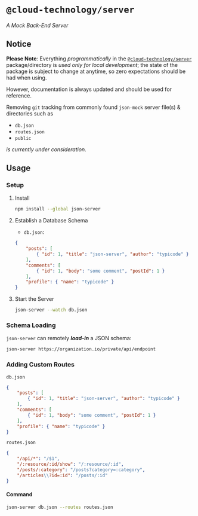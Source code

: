 # `@cloud-technology/server` #

*A Mock Back-End Server*

## Notice ##

**Please Note**: Everything *programmatically* in the [`@cloud-technology/server`](https://github.com/cloud-hybrid/cloud-technology/tree/Development/server)
package/directory is *used only for local development*; the state of the package is subject to change at anytime,
so zero expectations should be had when using.

However, documentation is always updated and should be used for reference.

Removing `git` tracking from commonly found `json-mock` server file(s) & directories such as

- `db.json`
- `routes.json`
- `public`

*is currently under consideration*.

## Usage ##

### Setup ###

1. Install
    ```bash
    npm install --global json-server
    ```

2. Establish a Database Schema
    - `db.json`:
    ```json
    {
        "posts": [
            { "id": 1, "title": "json-server", "author": "typicode" }
        ],
        "comments": [
            { "id": 1, "body": "some comment", "postId": 1 }
        ],
        "profile": { "name": "typicode" }
    }
    ```

3. Start the Server
    ```bash
    json-server --watch db.json
    ```

### Schema Loading ###

`json-server` can remotely ***load-in*** a JSON schema:

```bash
json-server https://organization.io/private/api/endpoint
```

### Adding Custom Routes ###

`db.json`

```json
{
    "posts": [
        { "id": 1, "title": "json-server", "author": "typicode" }
    ],
    "comments": [
        { "id": 1, "body": "some comment", "postId": 1 }
    ],
    "profile": { "name": "typicode" }
}
```
`routes.json`

```json
{
    "/api/*": "/$1",
    "/:resource/:id/show": "/:resource/:id",
    "/posts/:category": "/posts?category=:category",
    "/articles\\?id=:id": "/posts/:id"
}
```

#### Command ####

```bash
json-server db.json --routes routes.json
```
